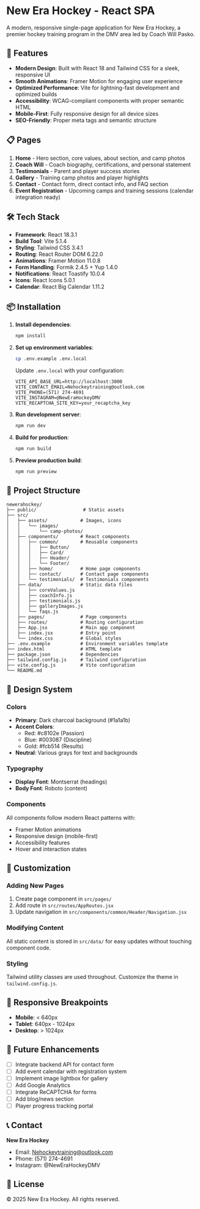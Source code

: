 # New Era Hockey - React SPA

A modern, responsive single-page application for New Era Hockey, a premier hockey training program in the DMV area led by Coach Will Pasko.

## 🚀 Features

- **Modern Design**: Built with React 18 and Tailwind CSS for a sleek, responsive UI
- **Smooth Animations**: Framer Motion for engaging user experience
- **Optimized Performance**: Vite for lightning-fast development and optimized builds
- **Accessibility**: WCAG-compliant components with proper semantic HTML
- **Mobile-First**: Fully responsive design for all device sizes
- **SEO-Friendly**: Proper meta tags and semantic structure

## 📋 Pages

1. **Home** - Hero section, core values, about section, and camp photos
2. **Coach Will** - Coach biography, certifications, and personal statement
3. **Testimonials** - Parent and player success stories
4. **Gallery** - Training camp photos and player highlights
5. **Contact** - Contact form, direct contact info, and FAQ section
6. **Event Registration** - Upcoming camps and training sessions (calendar integration ready)

## 🛠️ Tech Stack

- **Framework**: React 18.3.1
- **Build Tool**: Vite 5.1.4
- **Styling**: Tailwind CSS 3.4.1
- **Routing**: React Router DOM 6.22.0
- **Animations**: Framer Motion 11.0.8
- **Form Handling**: Formik 2.4.5 + Yup 1.4.0
- **Notifications**: React Toastify 10.0.4
- **Icons**: React Icons 5.0.1
- **Calendar**: React Big Calendar 1.11.2

## 📦 Installation

1. **Install dependencies**:
   ```bash
   npm install
   ```

2. **Set up environment variables**:
   ```bash
   cp .env.example .env.local
   ```

   Update `.env.local` with your configuration:
   ```
   VITE_API_BASE_URL=http://localhost:3000
   VITE_CONTACT_EMAIL=Nehockeytraining@outlook.com
   VITE_PHONE=(571) 274-4691
   VITE_INSTAGRAM=@NewEraHockeyDMV
   VITE_RECAPTCHA_SITE_KEY=your_recaptcha_key
   ```

3. **Run development server**:
   ```bash
   npm run dev
   ```

4. **Build for production**:
   ```bash
   npm run build
   ```

5. **Preview production build**:
   ```bash
   npm run preview
   ```

## 📁 Project Structure

```
newerahockey/
├── public/                 # Static assets
├── src/
│   ├── assets/            # Images, icons
│   │   └── images/
│   │       └── camp-photos/
│   ├── components/        # React components
│   │   ├── common/        # Reusable components
│   │   │   ├── Button/
│   │   │   ├── Card/
│   │   │   ├── Header/
│   │   │   └── Footer/
│   │   ├── home/          # Home page components
│   │   ├── contact/       # Contact page components
│   │   └── testimonials/  # Testimonials components
│   ├── data/              # Static data files
│   │   ├── coreValues.js
│   │   ├── coachInfo.js
│   │   ├── testimonials.js
│   │   ├── galleryImages.js
│   │   └── faqs.js
│   ├── pages/             # Page components
│   ├── routes/            # Routing configuration
│   ├── App.jsx            # Main app component
│   ├── index.jsx          # Entry point
│   └── index.css          # Global styles
├── .env.example           # Environment variables template
├── index.html             # HTML template
├── package.json           # Dependencies
├── tailwind.config.js     # Tailwind configuration
├── vite.config.js         # Vite configuration
└── README.md
```

## 🎨 Design System

### Colors

- **Primary**: Dark charcoal background (#1a1a1b)
- **Accent Colors**:
  - Red: #c8102e (Passion)
  - Blue: #003087 (Discipline)
  - Gold: #fcb514 (Results)
- **Neutral**: Various grays for text and backgrounds

### Typography

- **Display Font**: Montserrat (headings)
- **Body Font**: Roboto (content)

### Components

All components follow modern React patterns with:
- Framer Motion animations
- Responsive design (mobile-first)
- Accessibility features
- Hover and interaction states

## 🔧 Customization

### Adding New Pages

1. Create page component in `src/pages/`
2. Add route in `src/routes/AppRoutes.jsx`
3. Update navigation in `src/components/common/Header/Navigation.jsx`

### Modifying Content

All static content is stored in `src/data/` for easy updates without touching component code.

### Styling

Tailwind utility classes are used throughout. Customize the theme in `tailwind.config.js`.

## 📱 Responsive Breakpoints

- **Mobile**: < 640px
- **Tablet**: 640px - 1024px
- **Desktop**: > 1024px

## 🚧 Future Enhancements

- [ ] Integrate backend API for contact form
- [ ] Add event calendar with registration system
- [ ] Implement image lightbox for gallery
- [ ] Add Google Analytics
- [ ] Integrate ReCAPTCHA for forms
- [ ] Add blog/news section
- [ ] Player progress tracking portal

## 📞 Contact

**New Era Hockey**
- Email: Nehockeytraining@outlook.com
- Phone: (571) 274-4691
- Instagram: @NewEraHockeyDMV

## 📄 License

© 2025 New Era Hockey. All rights reserved.
